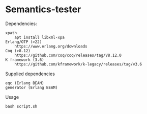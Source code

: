 # Semantics-tester

Dependencies:

    xpath
        apt install libxml-xpa
    Erlang/OTP (>22)
        https://www.erlang.org/downloads
    Coq (>8.12)
        https://github.com/coq/coq/releases/tag/V8.12.0
    K framework (3.6)
        https://github.com/kframework/k-legacy/releases/tag/v3.6

Supplied dependencies

    eqc (Erlang BEAM)
    generator (Erlang BEAM)

Usage

    bash script.sh
